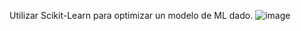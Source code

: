 Utilizar Scikit-Learn para optimizar un modelo de ML dado.
![image](https://github.com/user-attachments/assets/253fd8b2-ea90-4d08-9b44-973b5116428f)
